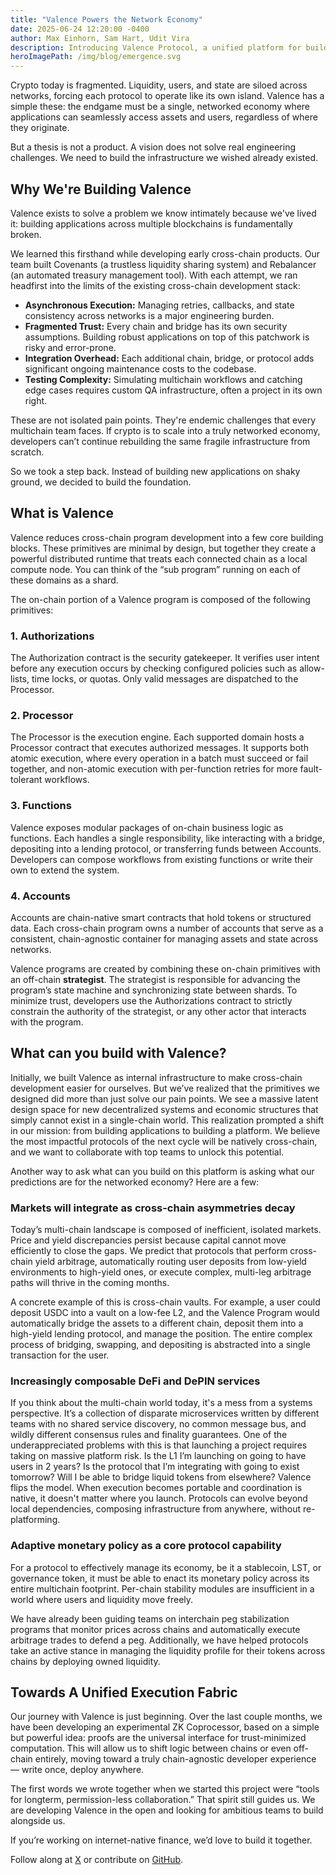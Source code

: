 ```yaml
---
title: "Valence Powers the Network Economy"
date: 2025-06-24 12:20:00 -0400
author: Max Einhorn, Sam Hart, Udit Vira
description: Introducing Valence Protocol, a unified platform for building, testing, and deploying production-grade cross-chain applications. This post breaks down the platform's architecture and our thesis for how Valence fits into the networked economy. It is the first post in a series of deep dives into the technical stack.
heroImagePath: /img/blog/emergence.svg
---
```


Crypto today is fragmented. Liquidity, users, and state are siloed across networks, forcing each protocol to operate like its own island. Valence has a simple these: the endgame must be a single, networked economy where applications can seamlessly access assets and users, regardless of where they originate.

But a thesis is not a product. A vision does not solve real engineering challenges. We need to build the infrastructure we wished already existed.

## Why We're Building Valence

Valence exists to solve a problem we know intimately because we've lived it: building applications across multiple blockchains is fundamentally broken.

We learned this firsthand while developing early cross-chain products. Our team built Covenants (a trustless liquidity sharing system) and Rebalancer (an automated treasury management tool). With each attempt, we ran headfirst into the limits of the existing cross-chain development stack:

- **Asynchronous Execution:** Managing retries, callbacks, and state consistency across networks is a major engineering burden.
- **Fragmented Trust:** Every chain and bridge has its own security assumptions. Building robust applications on top of this patchwork is risky and error-prone.
- **Integration Overhead:** Each additional chain, bridge, or protocol adds significant ongoing maintenance costs to the codebase.
- **Testing Complexity:** Simulating multichain workflows and catching edge cases requires custom QA infrastructure, often a project in its own right.

These are not isolated pain points. They're endemic challenges that every multichain team faces. If crypto is to scale into a truly networked economy, developers can’t continue rebuilding the same fragile infrastructure from scratch.

So we took a step back. Instead of building new applications on shaky ground, we decided to build the foundation.

## What is Valence

Valence reduces cross-chain program development into a few core building blocks. These primitives are minimal by design, but together they create a powerful distributed runtime that treats each connected chain as a local compute node. You can think of the “sub program” running on each of these domains as a shard.

The on-chain portion of a Valence program is composed of the following primitives:

### **1. Authorizations**

The Authorization contract is the security gatekeeper. It verifies user intent before any execution occurs by checking configured policies such as allow-lists, time locks, or quotas. Only valid messages are dispatched to the Processor.

### **2. Processor**

The Processor is the execution engine. Each supported domain hosts a Processor contract that executes authorized messages. It supports both atomic execution, where every operation in a batch must succeed or fail together, and non-atomic execution with per-function retries for more fault-tolerant workflows.

### **3. Functions**

Valence exposes modular packages of on-chain business logic as functions. Each handles a single responsibility, like interacting with a bridge, depositing into a lending protocol, or transferring funds between Accounts. Developers can compose workflows from existing functions or write their own to extend the system.

### **4. Accounts**

Accounts are chain-native smart contracts that hold tokens or structured data. Each cross-chain program owns a number of accounts that serve as a consistent, chain-agnostic container for managing assets and state across networks.

Valence programs are created by combining these on-chain primitives with an off-chain **strategist**. The strategist is responsible for advancing the program’s state machine and synchronizing state between shards. To minimize trust, developers use the Authorizations contract to strictly constrain the authority of the strategist, or any other actor that interacts with the program.

## What can you build with Valence?

Initially, we built Valence as internal infrastructure to make cross-chain development easier for ourselves. But we’ve realized that the primitives we designed did more than just solve our pain points. We see a massive latent design space for new decentralized systems and economic structures that simply cannot exist in a single-chain world. This realization prompted a shift in our mission: from building applications to building a platform. We believe the most impactful protocols of the next cycle will be natively cross-chain, and we want to collaborate with top teams to unlock this potential.

Another way to ask what can you build on this platform is asking what our predictions are for the networked economy? Here are a few:

### **Markets will integrate as cross-chain asymmetries decay**

Today’s multi-chain landscape is composed of inefficient, isolated markets. Price and yield discrepancies persist because capital cannot move efficiently to close the gaps. We predict that protocols that perform cross-chain yield arbitrage, automatically routing user deposits from low-yield environments to high-yield ones, or execute complex, multi-leg arbitrage paths will thrive in the coming months.

A concrete example of this is cross-chain vaults. For example, a user could deposit USDC into a vault on a low-fee L2, and the Valence Program would automatically bridge the assets to a different chain, deposit them into a high-yield lending protocol, and manage the position. The entire complex process of bridging, swapping, and depositing is abstracted into a single transaction for the user.

### **Increasingly composable DeFi and DePIN services**

If you think about the multi-chain world today, it's a mess from a systems perspective. It’s a collection of disparate microservices written by different teams with no shared service discovery, no common message bus, and wildly different consensus rules and finality guarantees. One of the underappreciated problems with this is that launching a project requires taking on massive platform risk. Is the L1 I’m launching on going to have users in 2 years? Is the protocol that I’m integrating with going to exist tomorrow? Will I be able to bridge liquid tokens from elsewhere? Valence flips the model. When execution becomes portable and coordination is native, it doesn't matter where you launch. Protocols can evolve beyond local dependencies, composing infrastructure from anywhere, without re-platforming.

### **Adaptive monetary policy as a core protocol capability**

For a protocol to effectively manage its economy, be it a stablecoin, LST, or governance token, it must be able to enact its monetary policy across its entire multichain footprint. Per-chain stability modules are insufficient in a world where users and liquidity move freely.

We have already been guiding teams on interchain peg stabilization programs that monitor prices across chains and automatically execute arbitrage trades to defend a peg. Additionally, we have helped protocols take an active stance in managing the liquidity profile for their tokens across chains by deploying owned liquidity.

## Towards A Unified Execution Fabric

Our journey with Valence is just beginning. Over the last couple months, we have been developing an experimental ZK Coprocessor, based on a simple but powerful idea: proofs are the universal interface for trust-minimized computation. This will allow us to shift logic between chains or even off-chain entirely, moving toward a truly chain-agnostic developer experience — write once, deploy anywhere.

The first words we wrote together when we started this project were “tools for longterm, permission-less collaboration.” That spirit still guides us. We are developing Valence in the open and looking for ambitious teams to build alongside us.

If you’re working on internet-native finance, we’d love to build it together.

Follow along at [X](https://x.com/ValenceZone) or contribute on [GitHub](https://github.com/timewave-computer/valence-protocol).
